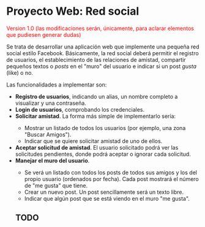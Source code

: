 <h1>Proyecto Web: Red social</h1>
<p><span style="color: #ff0000;">Version 1.0 (las modificaciones ser&aacute;n, &uacute;nicamente, para aclarar elementos que pudiesen generar dudas)</span></p>
<p>Se trata de desarrollar una aplicaci&oacute;n web que implemente una peque&ntilde;a red social estilo Facebook. B&aacute;sicamente, la red social deber&aacute; permitir el registro de usuarios, el establecimiento de las relaciones de amistad, compartir peque&ntilde;os textos o <em>posts</em> en el "muro" del usuario e indicar si un post <em>gusta</em> (like) o no.</p>
<p>Las funcionalidades a implementar son:</p>
<ul>
<li><strong>Registro de usuarios</strong>, indicando un alias, un nombre completo a visualizar y una contrase&ntilde;a.</li>
<li><strong>Login de usuarios</strong>, comprobando los credenciales.</li>
<li><strong>Solicitar amistad</strong>. La forma m&aacute;s simple de implementarlo ser&iacute;a:</li>
<ul>
<li>Mostrar un listado de todos los usuarios (por ejemplo, una zona "Buscar Amigos").</li>
<li>Indicar que se quiere solicitar amistad de uno de ellos.</li>
</ul>
<li><strong>Aceptar solicitud de amistad</strong>. El usuario solicitado podr&aacute; ver las solicitudes pendientes, donde podr&aacute; aceptar o ignorar cada solicitud.</li>
<li><strong>Manejar el muro del usuario</strong>.</li>
<ul>
<li>Se ver&aacute; un listado con todos los posts de todos sus amigos y los del propio usuario (ordenados por fecha). Cada post mostrar&aacute; el n&uacute;mero de "me gusta" que tiene.</li>
<li>Crear un nuevo post. Un post sencillamente ser&aacute; un texto libre.</li>
<li>Indicar que alg&uacute;n post que se est&aacute; viendo en el muro "me gusta".</li>
</ul>
<h2>TODO<h2>
<p><Da error al crear un post vacio/p>
